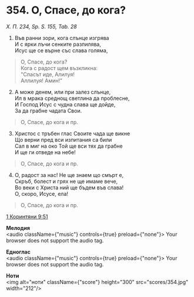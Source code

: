 # 354. О, Спасе, до кога?

_Х. П. 234, Sp. S. 155, Tab. 28_

1. Във ранни зори, кога слънце изгрява  
И с ярки лъчи сенките разпилява,  
Исус ще се върне със слава голяма,  

> О, Спасе, до кога?  
> Кога с радост щем възкликна:  
> "Спасът иде, Алилуя!  
> Аллилуя! Амин!"  

2. А може денем, или при залез слънце,  
Ил в мрака среднощ светлина да проблесне,  
И Господ Исус с чудна слава ще дойде,  
За да грабне чадата Свои.  

> О, Спасе, до кога и пр.  

3. Христос с тръбен глас Своите чада ще викне  
Що верни пред вси изпитания са били  
Сал в миг на око Той ще вси тях да грабне  
И ще ги отведе на небе!  

> О, Спасе, до кога и пр.  

4. О, радост за нас! Не ще знаем що смърт е,  
Скръб, болест и грях не ще имаме вече,  
Во веки с Христа ний ще бъдем във слава!  
О, скоро, Исусе, ела!  

> О, Спасе, до кога и пр.

[1 Коринтяни 9:51](http://biblia.bg/index.php?k=53&g=9&s=51)

**Мелодия**  
<audio className={"music"} controls={true} preload={"none"}>
    <source src="mp3/354.mp3" type="audio/mpeg"/>
    Your browser does not support the audio tag.
</audio>

**Едноглас**  
<audio className={"music"} controls={true} preload={"none"}>
    <source src="transp/354.mp3" type="audio/mpeg"/>
    Your browser does not support the audio tag.
</audio>

**Ноти**  
<img alt="ноти" className={"score"} height="300" src="scores/354.jpg" width="212"/>

